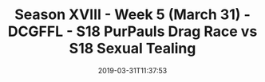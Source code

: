 ---
title: Season XVIII - Week 5 (March 31) - DCGFFL - S18 PurPauls Drag Race vs S18 Sexual
  Tealing
teams-score:
- team: _teams/purple.md
  score:
- team: _teams/s18-teal.md
  score: 40
mvp: JC Adams (Purple), Bill Cammas (Teal)
game-ball: ''
sportsperson: ''
season: 16
week: 5
date: '2019-03-31T11:37:53'
pageid: season-xviii-week-5-april-1-6912-vs-6907
---